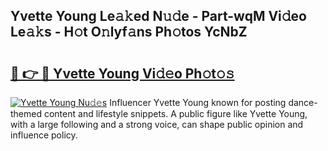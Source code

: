 ## Yvette Young Le𝚊𝚔ed N𝚞𝚍e - Part-wqM Vi𝚍eo Le𝚊𝚔s - H𝚘t O𝚗lyf𝚊ns Ph𝚘tos YcNbZ

# <h2><a href="http://hf455uu.feru.top/?c=Yvette+Young">🔗 👉 🔴 Yvette Young Vi𝚍𝚎o Ph𝚘t𝚘𝚜</a></h2>

[![Yvette Young Nu𝚍𝚎s](https://i.imgur.com/0TWrTi3.gif)](http://hf455uu.feru.top/?c=Yvette+Young)
Influencer Yvette Young known for posting dance-themed content and lifestyle snippets. A public figure like Yvette Young, with a large following and a strong voice, can shape public opinion and influence policy. 
